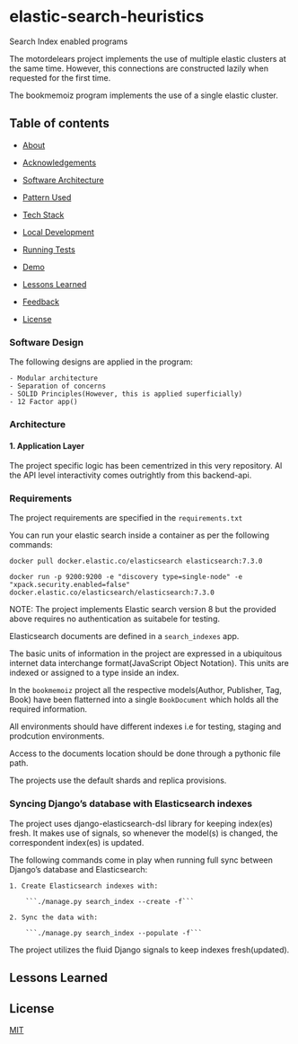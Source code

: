 # elastic-search-heuristics
Search Index enabled programs

The motordelears project implements the use of multiple elastic clusters at the same time.
However, this connections are constructed lazily when requested for the first time.


The bookmemoiz program implements the use of a single elastic cluster.

## Table of contents

* [About](#about)

* [Acknowledgements](#acknowledgements)

* [Software Architecture](#software-architecture)

* [Pattern Used](#features)

* [Tech Stack](#tech-stack)

* [Local Development](#local-development)

* [Running Tests](#running-tests)

* [Demo](#demo)

* [Lessons Learned](#lessons-learned)

* [Feedback](#feedback)

* [License](#license)

### Software Design

The following designs are applied in the program:

    - Modular architecture
    - Separation of concerns
    - SOLID Principles(However, this is applied superficially)
    - 12 Factor app()

### Architecture

#### 1. Application Layer

The project specific logic has been cementrized in this very repository. Al the API level interactivity comes outrightly from this backend-api.

### Requirements

The project requirements are specified in the ```requirements.txt```

You can run your elastic search inside a container as per the following commands:

```docker pull docker.elastic.co/elasticsearch elasticsearch:7.3.0```

```docker run -p 9200:9200 -e "discovery type=single-node" -e "xpack.security.enabled=false" docker.elastic.co/elasticsearch/elasticsearch:7.3.0```

NOTE: The project implements Elastic search version 8 but the provided above requires no authentication as suitabele for testing.

Elasticsearch documents are defined in a ```search_indexes``` app.

The basic units of information in the project are expressed in a ubiquitous internet data interchange format(JavaScript Object Notation). This units are indexed or assigned to a type inside an index.

In the ```bookmemoiz``` project all the respective models(Author, Publisher, Tag, Book) have been flatterned into a single ```BookDocument``` which holds all the required information.

All environments should have different indexes i.e for testing, staging and prodcution environments.

Access to the documents location should be done through a pythonic file path.

The projects use the default shards and replica provisions.

### Syncing Django’s database with Elasticsearch indexes

The project uses django-elasticsearch-dsl library for keeping  index(es) fresh. It makes use of signals, so whenever the model(s) is changed, the correspondent index(es) is updated.

The following commands come in play when running full sync between Django’s database and Elasticsearch:

    1. Create Elasticsearch indexes with:

        ```./manage.py search_index --create -f```

    2. Sync the data with:

        ```./manage.py search_index --populate -f```

The project utilizes the fluid Django signals to keep indexes fresh(updated).

## Lessons Learned



## License

[MIT](https://choosealicense.com/licenses/mit/)